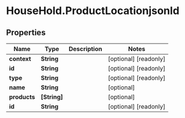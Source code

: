 # HouseHold.ProductLocationjsonld

## Properties

Name | Type | Description | Notes
------------ | ------------- | ------------- | -------------
**context** | **String** |  | [optional] [readonly] 
**id** | **String** |  | [optional] [readonly] 
**type** | **String** |  | [optional] [readonly] 
**name** | **String** |  | [optional] 
**products** | **[String]** |  | [optional] 
**id** | **String** |  | [optional] [readonly] 


